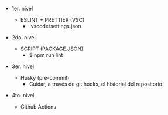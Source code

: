 - 1er. nivel
  - ESLINT + PRETTIER (VSC)
    - .vscode/settings.json

- 2do. nivel
  - SCRIPT (PACKAGE.JSON)
    - $ npm run lint

- 3er. nivel
  - Husky (pre-commit)
    - Cuidar, a través de git hooks, el historial del repositorio

- 4to. nivel
  - Github Actions